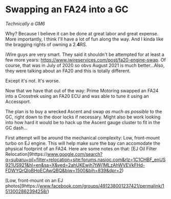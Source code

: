 # Swapping an FA24 into a GC
*Technically a GM6*

Why? Because I believe it can be done at great labor and great expense. More importantly, I think I'll have a lot of fun along the way. And I kinda like the bragging rights of owning a 2.**4**RS.

iWire guys are very smart. They said it shouldn't be attempted for at least a few more years:
https://www.iwireservices.com/post/fa20-engine-swap. Of course, that was in July of 2020 so obvs August 2021 is much better...Also, they were talking about an FA20 and this is totally different.

Except it's not. It's worse.

Now that we have that out of the way:
Prime Motoring swapped an FA24 into a Crosstrek using an FA20 ECU and was able to tune it using  an Accessport.

The plan is to buy a wrecked Ascent and swap *as much as possible* to the GC, right down to the door locks if necessary. Might also be work looking into how hard it would be to hack up the Ascent gauge cluster to fit in the GC dash...

First attempt will be around the mechanical complexity: Low, front-mount turbo on EJ engine. This will help make sure the bay can accomodate the physical footprint of an FA24. Here are some notes on that:
[EJ Oil Filter Relocation]9https://www.google.com/search?q=subaru+oil+filter+relocation+site:forums.nasioc.com&rlz=1C1CHBF_enUS921US921&hl=en&sa=X&ved=2ahUKEwjh7tWj1MLzAhWVEVkFHd-FDWYQrQIoBHoECAwQBQ&biw=1500&bih=839&dpr=2)

[Low, front-mount on an EJ photos]9https://www.facebook.com/groups/491238001237421/permalink/1513002862394258/)

